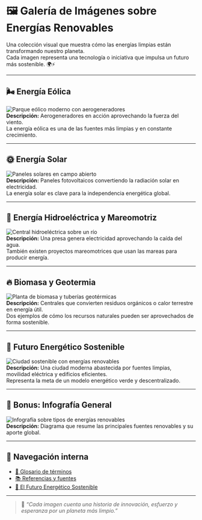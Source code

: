 # 🖼️ Galería de Imágenes sobre Energías Renovables

Una colección visual que muestra cómo las energías limpias están transformando nuestro planeta.  
Cada imagen representa una tecnología o iniciativa que impulsa un futuro más sostenible. 🌍⚡

---

## 🌬️ Energía Eólica

![Parque eólico moderno con aerogeneradores](./imagenes/eolica.jpg)  
**Descripción:** Aerogeneradores en acción aprovechando la fuerza del viento.  
La energía eólica es una de las fuentes más limpias y en constante crecimiento.

---

## 🌞 Energía Solar

![Paneles solares en campo abierto](./imagenes/solar.jpg)  
**Descripción:** Paneles fotovoltaicos convertiendo la radiación solar en electricidad.  
La energía solar es clave para la independencia energética global.

---

## 🌊 Energía Hidroeléctrica y Mareomotriz

![Central hidroeléctrica sobre un río](./imagenes/hidroelectrica.jpg)  
**Descripción:** Una presa genera electricidad aprovechando la caída del agua.  
También existen proyectos mareomotrices que usan las mareas para producir energía.

---

## 🔥 Biomasa y Geotermia

![Planta de biomasa y tuberías geotérmicas](./imagenes/biomasa-geotermia.jpg)  
**Descripción:** Centrales que convierten residuos orgánicos o calor terrestre en energía útil.  
Dos ejemplos de cómo los recursos naturales pueden ser aprovechados de forma sostenible.

---

## 🏡 Futuro Energético Sostenible

![Ciudad sostenible con energías renovables](./imagenes/futuro-sostenible.jpg)  
**Descripción:** Una ciudad moderna abastecida por fuentes limpias, movilidad eléctrica y edificios eficientes.  
Representa la meta de un modelo energético verde y descentralizado.

---

## 🧭 Bonus: Infografía General

![Infografía sobre tipos de energías renovables](./imagenes/infografia-renovables.png)  
**Descripción:** Diagrama que resume las principales fuentes renovables y su aporte global.  

---

## 🔗 Navegación interna

- [📘 Glosario de términos](./glosario.md)  
- [📚 Referencias y fuentes](./referencias.md)  
- [🏡 El Futuro Energético Sostenible](./articulo-5.md)

---

> 🌱 *“Cada imagen cuenta una historia de innovación, esfuerzo y esperanza por un planeta más limpio.”*
